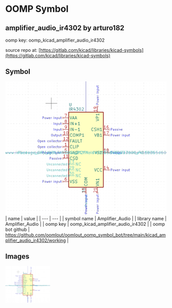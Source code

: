 # OOMP Symbol  
## amplifier_audio_ir4302  by arturo182  
  
oomp key: oomp_kicad_amplifier_audio_ir4302  
  
source repo at: [https://gitlab.com/kicad/libraries/kicad-symbols](https://gitlab.com/kicad/libraries/kicad-symbols)  
## Symbol  
  
[![working.png](working_600.png)](working.png)  
| name | value | 
| --- | --- | 
| symbol name | Amplifier_Audio | 
| library name | Amplifier_Audio | 
| oomp key | oomp_kicad_amplifier_audio_ir4302 | 
| oomp bot github | https://github.com/oomlout/oomlout_oomp_symbol_bot/tree/main/kicad_amplifier_audio_ir4302/working | 
## Images  
  
[![working.png](working_140.png)](working.png)  
